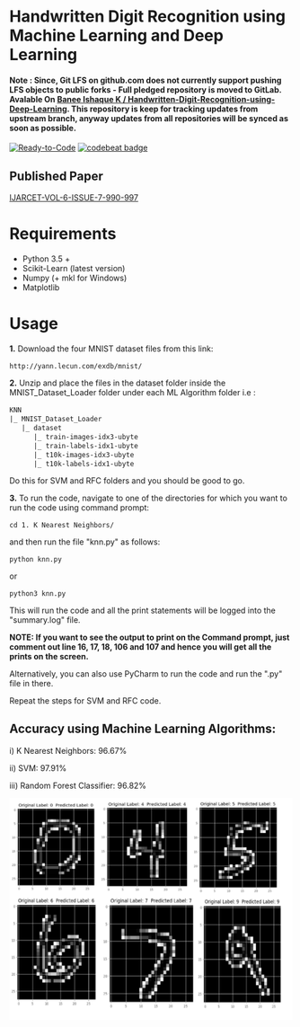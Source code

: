 # Handwritten Digit Recognition using Machine Learning and Deep Learning

#### Note : Since, Git LFS on github.com does not currently support pushing LFS objects to public forks - Full pledged repository is moved to GitLab. Avalable On [Banee Ishaque K / Handwritten-Digit-Recognition-using-Deep-Learning](https://gitlab.com/baneeishaque/handwritten-digit-recognition-using-deep-learning). This repository is keep for tracking updates from upstream branch, anyway updates from all repositories will be synced as soon as possible.

[//]: <> "#### GitHub Repository : [Baneeishaque/Handwritten-Digit-Recognition-using-Deep-Learning](https://github.com/Baneeishaque/Handwritten-Digit-Recognition-using-Deep-Learning) : [![Ready-to-Code](https://img.shields.io/badge/Gitpod-Ready--to--Code-blue?logo=gitpod)](https://gitpod.io/#https://github.com/Baneeishaque/Handwritten-Digit-Recognition-using-Deep-Learning)  "

[//]: <> "#### GitLab Repository : [Banee Ishaque K / Handwritten-Digit-Recognition-using-Deep-Learning](https://gitlab.com/baneeishaque/handwritten-digit-recognition-using-deep-learning) : [![Ready-to-Code](https://img.shields.io/badge/Gitpod-Ready--to--Code-blue?logo=gitpod)](https://gitpod.io/#https://gitlab.com/baneeishaque/handwritten-digit-recognition-using-deep-learning)  "

[![Ready-to-Code](https://img.shields.io/badge/Gitpod-Ready--to--Code-blue?logo=gitpod)](https://gitpod.io/#https://gitlab.com/baneeishaque/handwritten-digit-recognition-using-deep-learning)
[![codebeat badge](https://codebeat.co/badges/a69064d2-264f-415a-b1b2-4866ce262967)](https://codebeat.co/projects/gitlab-com-baneeishaque-handwritten-digit-recognition-using-deep-learning-master)

[//]: <> "![GitHub Actions](https://github.com/Baneeishaque/Handwritten-Digit-Recognition-using-Deep-Learning/workflows/Python%20application/badge.svg)
![Travis (.com)](https://img.shields.io/travis/com/Baneeishaque/Handwritten-Digit-Recognition-using-Deep-Learning?logo=travis)"

## Published Paper 

[IJARCET-VOL-6-ISSUE-7-990-997](http://ijarcet.org/wp-content/uploads/IJARCET-VOL-6-ISSUE-7-990-997.pdf)

# Requirements

* Python 3.5 +
* Scikit-Learn (latest version)
* Numpy (+ mkl for Windows)
* Matplotlib

# Usage

**1.** Download the four MNIST dataset files from this link:

```
http://yann.lecun.com/exdb/mnist/
```

**2.** Unzip and place the files in the dataset folder inside the MNIST_Dataset_Loader folder under each ML Algorithm folder i.e :

```
KNN
|_ MNIST_Dataset_Loader
   |_ dataset
      |_ train-images-idx3-ubyte
      |_ train-labels-idx1-ubyte
      |_ t10k-images-idx3-ubyte
      |_ t10k-labels-idx1-ubyte
```

Do this for SVM and RFC folders and you should be good to go.

**3.** To run the code, navigate to one of the directories for which you want to run the code using command prompt:

```
cd 1. K Nearest Neighbors/
```

and then run the file "knn.py" as follows:

```
python knn.py
```

or 

```
python3 knn.py
```

This will run the code and all the print statements will be logged into the "summary.log" file.

**NOTE: If you want to see the output to print on the Command prompt, just comment out line 16, 17, 18, 106 and 107 and hence you will get all the prints on the screen.**

Alternatively, you can also use PyCharm to run the code and run the ".py" file in there.

Repeat the steps for SVM and RFC code.


## Accuracy using Machine Learning Algorithms:

i)	 K Nearest Neighbors: 96.67%

ii)	 SVM:	97.91%

iii) Random Forest Classifier:	96.82%


![Output a1](Outputs/output.png "Output a1")       
